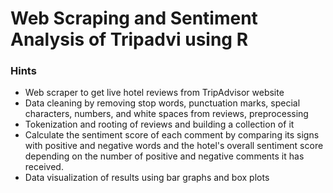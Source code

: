 # Web Scraping and Sentiment Analysis of Tripadvi using R

### Hints
- Web scraper to get live hotel reviews from TripAdvisor website
- Data cleaning by removing stop words, punctuation marks, special characters, numbers, and white spaces from reviews, preprocessing
- Tokenization and rooting of reviews and building a collection of it
- Calculate the sentiment score of each comment by comparing its signs with positive and negative words and the hotel's overall sentiment score depending on the number of positive and negative comments it has received.
- Data visualization of results using bar graphs and box plots
